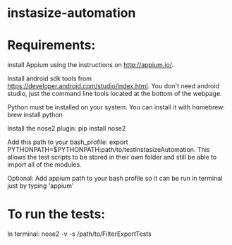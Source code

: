 # instasize-automation

# Requirements:

install Appium using the instructions on http://appium.io/.  

Install android sdk tools from https://developer.android.com/studio/index.html. You don't need android studio, just the 
command line tools located at the bottom of the webpage.  

Python must be installed on your system.  You can install it with homebrew: brew install python

Install the nose2 plugin: pip install nose2

Add this path to your bash_profile: export PYTHONPATH=$PYTHONPATH:path/to/testInstasizeAutomation.  This allows the test scripts to be stored in their own folder and still be able to import all of the modules.

Optional: Add appium path to your bash profile so it can be run in terminal just by typing 'appium'

# To run the tests:

In terminal: nose2 -v -s /path/to/FilterExportTests
